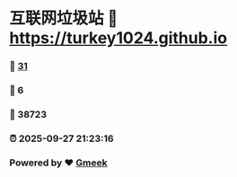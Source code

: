 # 互联网垃圾站 :link: https://turkey1024.github.io 
### :page_facing_up: [31](https://turkey1024.github.io/tag.html) 
### :speech_balloon: 6 
### :hibiscus: 38723 
### :alarm_clock: 2025-09-27 21:23:16 
### Powered by :heart: [Gmeek](https://github.com/Meekdai/Gmeek)
